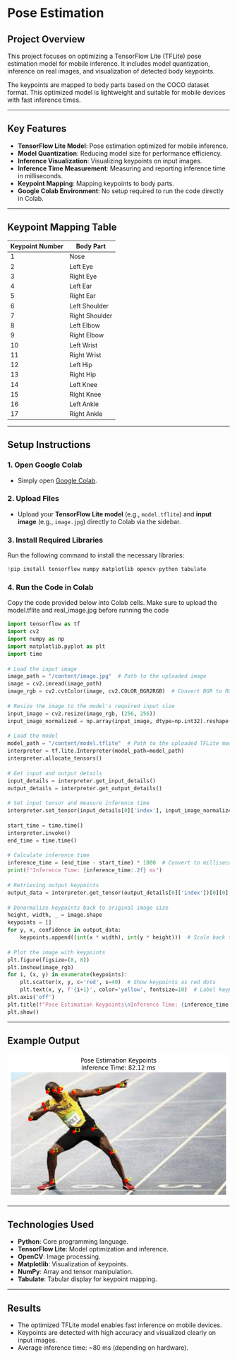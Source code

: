 # Pose Estimation

## Project Overview
This project focuses on optimizing a TensorFlow Lite (TFLite) pose estimation model for mobile inference. It includes model quantization, inference on real images, and visualization of detected body keypoints.

The keypoints are mapped to body parts based on the COCO dataset format. This optimized model is lightweight and suitable for mobile devices with fast inference times.

---

## Key Features
- **TensorFlow Lite Model**: Pose estimation optimized for mobile inference.
- **Model Quantization**: Reducing model size for performance efficiency.
- **Inference Visualization**: Visualizing keypoints on input images.
- **Inference Time Measurement**: Measuring and reporting inference time in milliseconds.
- **Keypoint Mapping**: Mapping keypoints to body parts.
- **Google Colab Environment**: No setup required to run the code directly in Colab.

---

## Keypoint Mapping Table

| **Keypoint Number** | **Body Part**       |
|---------------------|---------------------|
| 1                   | Nose               |
| 2                   | Left Eye           |
| 3                   | Right Eye          |
| 4                   | Left Ear           |
| 5                   | Right Ear          |
| 6                   | Left Shoulder      |
| 7                   | Right Shoulder     |
| 8                   | Left Elbow         |
| 9                   | Right Elbow        |
| 10                  | Left Wrist         |
| 11                  | Right Wrist        |
| 12                  | Left Hip           |
| 13                  | Right Hip          |
| 14                  | Left Knee          |
| 15                  | Right Knee         |
| 16                  | Left Ankle         |
| 17                  | Right Ankle        |

---

## Setup Instructions

### 1. Open Google Colab
- Simply open [Google Colab](https://colab.research.google.com/).

### 2. Upload Files
- Upload your **TensorFlow Lite model** (e.g., `model.tflite`) and **input image** (e.g., `image.jpg`) directly to Colab via the sidebar.

### 3. Install Required Libraries
Run the following command to install the necessary libraries:
```python
!pip install tensorflow numpy matplotlib opencv-python tabulate
```

### 4. Run the Code in Colab
Copy the code provided below into Colab cells.
Make sure to upload the model.tflite and real_image.jpg before running the code

```python
import tensorflow as tf
import cv2
import numpy as np
import matplotlib.pyplot as plt
import time

# Load the input image
image_path = "/content/image.jpg"  # Path to the uploaded image
image = cv2.imread(image_path)
image_rgb = cv2.cvtColor(image, cv2.COLOR_BGR2RGB)  # Convert BGR to RGB for display

# Resize the image to the model's required input size
input_image = cv2.resize(image_rgb, (256, 256))
input_image_normalized = np.array(input_image, dtype=np.int32).reshape(1, 256, 256, 3)

# Load the model
model_path = "/content/model.tflite"  # Path to the uploaded TFLite model
interpreter = tf.lite.Interpreter(model_path=model_path)
interpreter.allocate_tensors()

# Get input and output details
input_details = interpreter.get_input_details()
output_details = interpreter.get_output_details()

# Set input tensor and measure inference time
interpreter.set_tensor(input_details[0]['index'], input_image_normalized)

start_time = time.time()
interpreter.invoke()
end_time = time.time()

# Calculate inference time
inference_time = (end_time - start_time) * 1000  # Convert to milliseconds
print(f"Inference Time: {inference_time:.2f} ms")

# Retrieving output keypoints
output_data = interpreter.get_tensor(output_details[0]['index'])[0][0]  # Shape: (17, 3)

# Denormalize keypoints back to original image size
height, width, _ = image.shape
keypoints = []
for y, x, confidence in output_data:
    keypoints.append((int(x * width), int(y * height)))  # Scale back to original size

# Plot the image with keypoints
plt.figure(figsize=(8, 8))
plt.imshow(image_rgb)
for i, (x, y) in enumerate(keypoints):
    plt.scatter(x, y, c='red', s=40)  # Show keypoints as red dots
    plt.text(x, y, f'{i+1}', color='yellow', fontsize=10)  # Label keypoints with numbers
plt.axis('off')
plt.title(f"Pose Estimation Keypoints\nInference Time: {inference_time:.2f} ms")
plt.show()

```

---

## Example Output
![Pose Estimation](./example.png)

---

## Technologies Used
- **Python**: Core programming language.
- **TensorFlow Lite**: Model optimization and inference.
- **OpenCV**: Image processing.
- **Matplotlib**: Visualization of keypoints.
- **NumPy**: Array and tensor manipulation.
- **Tabulate**: Tabular display for keypoint mapping.

---

## Results
- The optimized TFLite model enables fast inference on mobile devices.
- Keypoints are detected with high accuracy and visualized clearly on input images.
- Average inference time: ~80 ms (depending on hardware).

